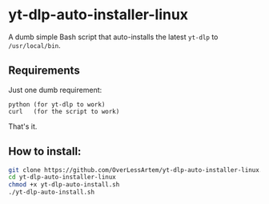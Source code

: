 # yt-dlp-auto-installer-linux

A dumb simple Bash script that auto-installs the latest `yt-dlp` to `/usr/local/bin`.


## Requirements
Just one dumb requirement:

    python (for yt-dlp to work)
    curl   (for the script to work)

That's it.

## How to install:

```bash
git clone https://github.com/OverLessArtem/yt-dlp-auto-installer-linux.git
cd yt-dlp-auto-installer-linux
chmod +x yt-dlp-auto-install.sh
./yt-dlp-auto-install.sh
